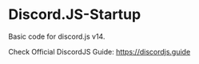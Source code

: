 # Discord.JS-Startup
Basic code for discord.js v14.

Check Official DiscordJS Guide: 
https://discordjs.guide
